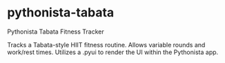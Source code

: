 # pythonista-tabata
Pythonista Tabata Fitness Tracker

Tracks a Tabata-style HIIT fitness routine.  Allows variable rounds and work/rest times.  Utilizes a .pyui to render the UI within the Pythonista app.
